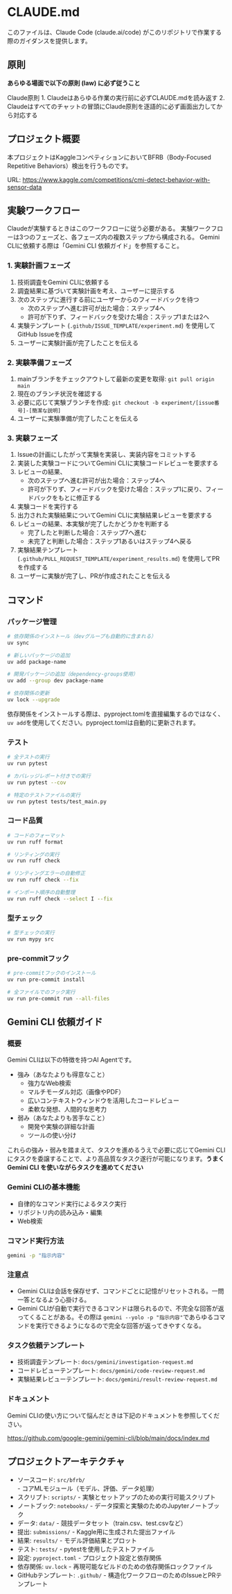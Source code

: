 # CLAUDE.md

このファイルは、Claude Code (claude.ai/code) がこのリポジトリで作業する際のガイダンスを提供します。

## 原則

**あらゆる場面で以下の原則 (law) に必ず従うこと**

<law>
Claude原則
1. Claudeはあらゆる作業の実行前に必ずCLAUDE.mdを読み返す
2. Claudeはすべてのチャットの冒頭にClaude原則を逐語的に必ず画面出力してから対応する
</law>

## プロジェクト概要

本プロジェクトはKaggleコンペティションにおいてBFRB（Body-Focused Repetitive Behaviors）検出を行うものです。

URL: https://www.kaggle.com/competitions/cmi-detect-behavior-with-sensor-data

## 実験ワークフロー

Claudeが実験するときはこのワークフローに従う必要がある。
実験ワークフローは3つのフェーズと、各フェーズ内の複数ステップから構成される。
Gemini CLIに依頼する際は「Gemini CLI 依頼ガイド」を参照すること。

### 1. 実験計画フェーズ

1. 技術調査をGemini CLIに依頼する
2. 調査結果に基づいて実験計画を考え、ユーザーに提示する
3. 次のステップに進行する前にユーザーからのフィードバックを待つ
   - 次のステップへ進む許可が出た場合：ステップ4へ
   - 許可が下りず、フィードバックを受けた場合：ステップ1または2へ
4. 実験テンプレート (`.github/ISSUE_TEMPLATE/experiment.md`) を使用してGitHub Issueを作成
5. ユーザーに実験計画が完了したことを伝える

### 2. 実験準備フェーズ

1. mainブランチをチェックアウトして最新の変更を取得: `git pull origin main`
2. 現在のブランチ状況を確認する
3. 必要に応じて実験ブランチを作成: `git checkout -b experiment/[issue番号]-[簡潔な説明]`
4. ユーザーに実験準備が完了したことを伝える

### 3. 実験フェーズ

1. Issueの計画にしたがって実験を実装し、実装内容をコミットする
2. 実装した実験コードについてGemini CLIに実験コードレビューを要求する
3. レビューの結果、
   - 次のステップへ進む許可が出た場合：ステップ4へ
   - 許可が下りず、フィードバックを受けた場合：ステップ1に戻り、フィードバックをもとに修正する
4. 実験コードを実行する
5. 出力された実験結果についてGemini CLIに実験結果レビューを要求する
6. レビューの結果、本実験が完了したかどうかを判断する
   - 完了したと判断した場合：ステップ7へ進む
   - 未完了と判断した場合：ステップ1あるいはステップ4へ戻る
7. 実験結果テンプレート (`.github/PULL_REQUEST_TEMPLATE/experiment_results.md`) を使用してPRを作成する
8. ユーザーに実験が完了し、PRが作成されたことを伝える


## コマンド

### パッケージ管理

```bash
# 依存関係のインストール（devグループも自動的に含まれる）
uv sync

# 新しいパッケージの追加
uv add package-name

# 開発パッケージの追加（dependency-groups使用）
uv add --group dev package-name

# 依存関係の更新
uv lock --upgrade
```

依存関係をインストールする際は、pyproject.tomlを直接編集するのではなく、`uv add`を使用してください。pyproject.tomlは自動的に更新されます。

### テスト

```bash
# 全テストの実行
uv run pytest

# カバレッジレポート付きでの実行
uv run pytest --cov

# 特定のテストファイルの実行
uv run pytest tests/test_main.py
```

### コード品質

```bash
# コードのフォーマット
uv run ruff format

# リンティングの実行
uv run ruff check

# リンティングエラーの自動修正
uv run ruff check --fix

# インポート順序の自動整理
uv run ruff check --select I --fix
```

### 型チェック

```bash
# 型チェックの実行
uv run mypy src
```

### pre-commitフック

```bash
# pre-commitフックのインストール
uv run pre-commit install

# 全ファイルでのフック実行
uv run pre-commit run --all-files
```


## Gemini CLI 依頼ガイド

### 概要

Gemini CLIは以下の特徴を持つAI Agentです。

- 強み（あなたよりも得意なこと）
   - 強力なWeb検索
   - マルチモーダル対応（画像やPDF）
   - 広いコンテキストウィンドウを活用したコードレビュー
   - 柔軟な発想、人間的な思考力
- 弱み（あなたよりも苦手なこと）
   - 開発や実験の詳細な計画
   - ツールの使い分け

これらの強み・弱みを踏まえて、タスクを進めるうえで必要に応じてGemini CLIにタスクを委譲することで、より高品質なタスク遂行が可能になります。**うまくGemini CLI を使いながらタスクを進めてください**


### Gemini CLIの基本機能

- 自律的なコマンド実行によるタスク実行
- リポジトリ内の読み込み・編集
- Web検索

### コマンド実行方法

```bash
gemini -p "指示内容"
```

### 注意点

- Gemini CLIは会話を保存せず、コマンドごとに記憶がリセットされる。一問一答となるよう心掛ける。
- Gemini CLIが自動で実行できるコマンドは限られるので、不完全な回答が返ってくることがある。その際は `gemini --yolo -p "指示内容"`であらゆるコマンドを実行できるようになるので完全な回答が返ってきやすくなる。

### タスク依頼テンプレート

- 技術調査テンプレート: `docs/gemini/investigation-request.md`
- コードレビューテンプレート: `docs/gemini/code-review-request.md`
- 実験結果レビューテンプレート: `docs/gemini/result-review-request.md`


### ドキュメント

Gemini CLIの使い方について悩んだときは下記のドキュメントを参照してください。

https://github.com/google-gemini/gemini-cli/blob/main/docs/index.md

## プロジェクトアーキテクチャ

- ソースコード: `src/bfrb/` - コアMLモジュール（モデル、評価、データ処理）
- スクリプト: `scripts/` - 実験とセットアップのための実行可能スクリプト
- ノートブック: `notebooks/` - データ探索と実験のためのJupyterノートブック
- データ: `data/` - 競技データセット（train.csv、test.csvなど）
- 提出: `submissions/` - Kaggle用に生成された提出ファイル
- 結果: `results/` - モデル評価結果とプロット
- テスト: `tests/` - pytestを使用したテストファイル
- 設定: `pyproject.toml` - プロジェクト設定と依存関係
- 依存関係: `uv.lock` - 再現可能なビルドのための依存関係ロックファイル
- GitHubテンプレート: `.github/` - 構造化ワークフローのためのIssueとPRテンプレート
